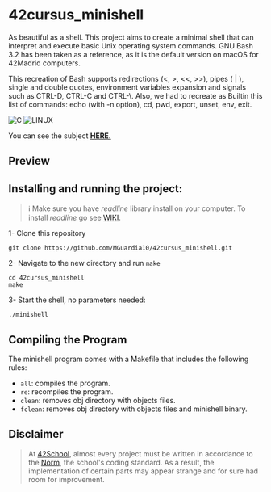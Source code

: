 # 42cursus_minishell
As beautiful as a shell. This project aims to create a minimal shell that can interpret and execute basic Unix operating system commands. GNU Bash 3.2 has been taken as a reference, as it is the default version on macOS for 42Madrid computers.

This recreation of Bash supports redirections (<, >, <<, >>), pipes ( | ), single and double quotes, environment variables expansion and signals such as CTRL-D, CTRL-C and CTRL-\\. Also, we had to recreate as Builtin this list of commands: echo (with -n option), cd, pwd, export, unset, env, exit.

![C](https://img.shields.io/badge/C-a?style=for-the-badge&logo=C&color=grey)
![LINUX](https://img.shields.io/badge/Linux-a?style=for-the-badge&logo=linux&color=grey)

You can see the subject [**HERE.**](https://github.com/MGuardia10/42cursus/blob/main/subjects/en/minishell_subject_en.pdf)

## Preview


## Installing and running the project:

> ℹ️ Make sure you have *readline* library install on your computer. To install *readline* go see [WIKI](https://github.com/MGuardia10/42cursus_minishell/wiki/How-to-install-Readline).

1- Clone this repository
	
	git clone https://github.com/MGuardia10/42cursus_minishell.git
2- Navigate to the new directory and run `make`
	
	cd 42cursus_minishell
   	make
3- Start the shell, no parameters needed:

	./minishell

## Compiling the Program
The minishell program comes with a Makefile that includes the following rules:

- `all`: compiles the program.
- `re`: recompiles the program.
- `clean`: removes obj directory with objects files.
- `fclean`: removes obj directory with objects files and minishell binary.

## Disclaimer
> At [42School](https://en.wikipedia.org/wiki/42_(school)), almost every project must be written in accordance to the [Norm](https://github.com/MGuardia10/42cursus/blob/main/subjects/en/norm_en.pdf), the school's coding standard. As a result, the implementation of certain parts may appear strange and for sure had room for improvement.
